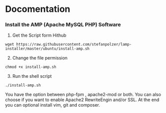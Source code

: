 # Docomentation
### Install the AMP (Apache MySQL PHP) Software
1) Get the Script form Hithub
```
wget https://raw.githubusercontent.com/stefanpolzer/lamp-installer/master/ubuntu/install-amp.sh
```
2) Change the file permission
```
chmod +x install-amp.sh
```
3) Run the shell script
```
./install-amp.sh
```
You have the option between php-fpm , apache2-mod or both.
You can also choose if you want to enable Apache2 RewriteEngin and/or SSL.
At the end you can optional install vim, git and composer.
